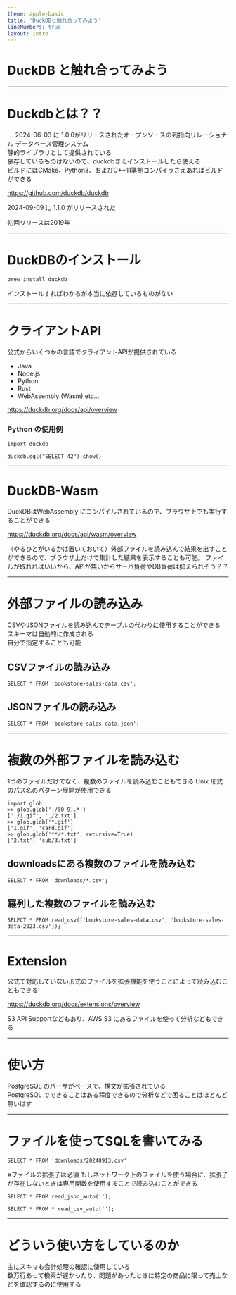 ```yaml
---
theme: apple-basic
title: 'DuckDBと触れ合ってみよう'
lineNumbers: true
layout: intro
---
```


# DuckDB と触れ合ってみよう

---

# Duckdbとは？？
　
2024-06-03 に 1.0.0がリリースされたオープンソースの列指向リレーショナル データベース管理システム  
静的ライブラリとして提供されている  
依存しているものはないので、duckdbさえインストールしたら使える  
ビルドにはCMake、Python3、およびC++11準拠コンパイラさえあればビルドができる  

https://github.com/duckdb/duckdb

2024-09-09 に 1.1.0 がリリースされた

初回リリースは2019年

---

# DuckDBのインストール

```
brew install duckdb
```

インストールすればわかるが本当に依存しているものがない

---

# クライアントAPI

公式からいくつかの言語でクライアントAPIが提供されている

- Java
- Node.js
- Python
- Rust
- WebAssembly (Wasm)
etc...

https://duckdb.org/docs/api/overview


### Python の使用例

```
import duckdb

duckdb.sql("SELECT 42").show()
```

---

# DuckDB-Wasm

DuckDBはWebAssembly にコンパイルされているので、ブラウザ上でも実行することができる

https://duckdb.org/docs/api/wasm/overview

（やるひとがいるかは置いておいて）外部ファイルを読み込んで結果を出すことができるので、ブラウザ上だけで集計した結果を表示することも可能。
ファイルが取れればいいから、APIが無いからサーバ負荷やDB負荷は抑えられそう？？

---

# 外部ファイルの読み込み

CSVやJSONファイルを読み込んでテーブルの代わりに使用することができる  
スキーマは自動的に作成される  
自分で指定することも可能  


## CSVファイルの読み込み

```
SELECT * FROM 'bookstore-sales-data.csv';
```

## JSONファイルの読み込み

```
SELECT * FROM 'bookstore-sales-data.json';
```

---

# 複数の外部ファイルを読み込む

1つのファイルだけでなく、複数のファイルを読み込むこともできる
Unix 形式のパス名のパターン展開が使用できる

```
import glob
>> glob.glob('./[0-9].*')
['./1.gif', './2.txt']
>> glob.glob('*.gif')
['1.gif', 'card.gif']
>> glob.glob('**/*.txt', recursive=True)
['2.txt', 'sub/3.txt']
```

## downloadsにある複数のファイルを読み込む

```
SELECT * FROM 'downloads/*.csv';
```

## 羅列した複数のファイルを読み込む

```
SELECT * FROM read_csv(['bookstore-sales-data.csv', 'bookstore-sales-data-2023.csv']);
```

---

# Extension

公式で対応していない形式のファイルを拡張機能を使うことによって読み込むこともできる  
  
https://duckdb.org/docs/extensions/overview  
  
S3 API Supportなどもあり、AWS S3 にあるファイルを使って分析などもできる

---

# 使い方

PostgreSQL のパーサがベースで、構文が拡張されている  
PostgreSQL でできることはある程度できるので分析などで困ることはほとんど無いはす

---

# ファイルを使ってSQLを書いてみる

```
SELECT * FROM 'downloads/20240913.csv'
```

※ファイルの拡張子は必須
もしネットワーク上のファイルを使う場合に、拡張子が存在しないときは専用関数を使用することで読み込むことができる

```
SELECT * FROM read_json_auto('');
```

```
SELECT * FROM * read_csv_auto('');
```

---

# どういう使い方をしているのか

主にスキマも会計処理の確認に使用している  
数万行あって検索が遅かったり、問題があったときに特定の商品に限って売上などを確認するのに使用する

